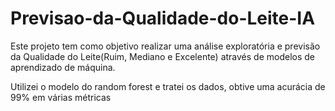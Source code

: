 # Previsao-da-Qualidade-do-Leite-IA
Este projeto tem como objetivo realizar uma análise exploratória e previsão da Qualidade do Leite(Ruim, Mediano e Excelente) através de modelos de aprendizado de máquina.

Utilizei o modelo do random forest e tratei os dados, obtive uma acurácia de 99% em várias métricas
